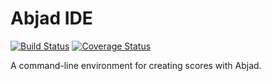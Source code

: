 Abjad IDE
=========

[![Build Status](https://travis-ci.org/Abjad/ide.svg?branch=master)](https://travis-ci.org/Abjad/ide)
[![Coverage Status](https://img.shields.io/coveralls/Abjad/ide.svg)](https://coveralls.io/r/Abjad/ide)

A command-line environment for creating scores with Abjad.